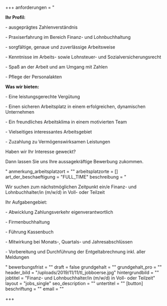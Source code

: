 +++
anforderungen = "<p><strong>Ihr Profil:</strong></p><p>- ausgeprägtes Zahlenverständnis</p><p>- Praxiserfahrung im Bereich Finanz- und Lohnbuchhaltung</p><p>- sorgfältige, genaue und zuverlässige Arbeitsweise</p><p>- Kenntnisse im Arbeits- sowie Lohnsteuer- und Sozialversicherungsrecht</p><p>- Spaß an der Arbeit und am Umgang mit Zahlen</p><p>- Pflege der Personalakten</p><p><strong>Was wir bieten:</strong></p><p>- Eine leistungsgerechte Vergütung</p><p>- Einen sicheren Arbeitsplatz in einem erfolgreichen, dynamischen Unternehmen</p><p>- Ein freundliches Arbeitsklima in einem motivierten Team</p><p>- Vielseitiges interessantes Arbeitsgebiet</p><p>- Zuzahlung zu Vermögenswirksamen Leistungen</p><p>Haben wir Ihr Interesse geweckt?</p><p>Dann lassen Sie uns Ihre aussagekräftige Bewerbung zukommen.</p>"
anmerkung_arbeitsplatzort = ""
arbeitsplatzorte = []
art_der_beschaeftigung = "FULL_TIME"
beschreibung = "<p>Wir suchen zum nächstmöglichen Zeitpunkt ein/e Finanz- und Lohnbuchhalter/in (m/w/d) in Voll- oder Teilzeit</p><p>Ihr Aufgabengebiet:</p><p>- Abwicklung Zahlungsverkehr eigenverantwortlich</p><p>- Firmenbuchhaltung</p><p>- Führung Kassenbuch</p><p>- Mitwirkung bei Monats-, Quartals- und Jahresabschlüssen</p><p>- Vorbereitung und Durchführung der Entgeltabrechnung inkl. aller Meldungen</p>"
bewerbungsfrist = ""
draft = false
grundgehalt = ""
grundgehalt_pro = ""
header_bild = "/uploads/2019/11/11/tl_jobboerse.jpg"
hintergrundbild = ""
jobtitel = "Finanz- und Lohnbuchhalter/in (m/w/d) in Voll- oder Teilzeit"
layout = "jobs_single"
seo_description = ""
untertitel = ""
[button]
beschriftung = ""
email = ""

+++
